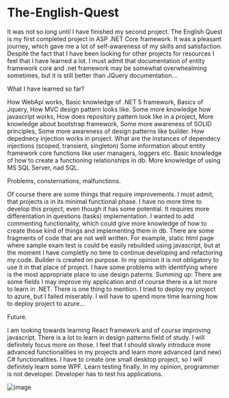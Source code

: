 # The-English-Quest

It was not so long until I have finished my second project.
The English Quest is my first completed project in ASP .NET Core framework.
It was a pleasant journey, which gave me a lot of self-awareness of my skills and satisfaction. Despite the fact that I have been looking for other projects for resources I feel that I have learned a lot.
I must admit that documentation of entity framework core and .net framework may be somewhat overwhealming sometimes, but it is still better than JQuery documentation...

What I have learned so far?

How WebApi works,
Basic knowledge of .NET 5 framework,
Basics of Jquery,
How MVC design pattern looks like.
Some more knowledge how javascript works,
How does repository pattern look like in a project,
More knowledge about bootstrap framework,
Some more awareness of SOLID principles,
Some more awareness of design patterns like builder.
How depednecy injection works in project.
What are the instances of dependecy injections (scoped, transient, singleton)
Some information about entity framework core functions like user managers, loggers etc.
Basic knowledge of how to create a functioning relationships in db.
More knowledge of using MS SQL Server, nad SQL.

Problems, consternations, malfunctions.

Of course there are some things that require improvements. I must admit, that projects is in its minimal functional phase. I have no more time to develop this project, even though it has some potential. It requires more differentation in questions (tasks) implementation. I wanted to add commenting functionality, which could give more knowledge of how to create those kind of things and implementing them in db. There are some fragments of code that are not well written. For example, static html page where sample exam test is could be easily rebuilded using javascript, but at the moment I have completly no time to continue developing and refactoring my code. Builder is created on purpose. In my opinion it is not obligatory to use it in that place of project. I have some problems with identifying where is the most appropriate place to use design paterns. Summing up: There are some fields I may improve my application and of course there is a lot more to learn in .NET.
There is one thing to mention. I tried to deploy my project to azure, but I failed miserably. I will have to spend more time learning how to deploy project to azure...

Future.

I am looking towards learning React framework and of course improving javascript.
There is a lot to learn in design patterns field of study. I will definitely focus more on those.
I feel that I should slowly introduce more advanced functionalities in my projects and learn more advanced (and new) C# functionalities.
I have to create one small desktop project, so I will definitely learn some WPF.
Learn testing finally. In my opinion, programmer is not developer. Developer has to test his applications.

![image](https://user-images.githubusercontent.com/56559419/113618166-93261600-9657-11eb-8edf-3872e5f51aa1.png)

